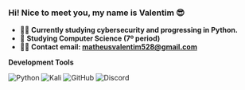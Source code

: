 ### Hi! Nice to meet you, my name is Valentim 😎

- 🐱‍👤 **Currently studying cybersecurity and progressing in Python.**
- 🌱 **Studying Computer Science (7º period)**
- 🐱‍🏍 **Contact email: matheusvalentim528@gmail.com**



**Development Tools**

  ![Python](https://img.shields.io/badge/python-%23323330?style=for-the-badge&logo=python&logoColor=ffdd54)
  ![Kali](https://img.shields.io/badge/Kali-%23323330?style=for-the-badge&logo=kalilinux&logoColor=white)
  ![GitHub](https://img.shields.io/static/v1?style=for-the-badge&message=GitHub&color=%23323330&logo=GitHub&logoColor=FFFFFF&label=)
  ![Discord](https://img.shields.io/badge/-Discord-%23323330?logo=Discord&logoColor=4169e1&style=for-the-badge)
    
</div>
    

##
